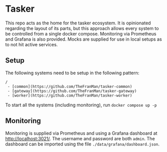 # Tasker
This repo acts as the home for the tasker ecosystem. It is opinionated regarding the layout of its parts, but this approach allows every system to be controlled from a single docker compose. Monitoring via Prometheus and Grafana is also provided. Mocks are supplied for use in local setups as to not hit active services.



## Setup
The following systems need to be setup in the following pattern:
```
/
 - [common](https://github.com/TheFranMan/tasker-common)
 - [gateway](https://github.com/TheFranMan/tasker-gateway)
 - [worker](https://github.com/TheFranMan/tasker-worker)
```

To start all the systems (including monitoring), run `docker compose up -p`

## Monitoring
Monitoring is supplied via Prometheus and using a Grafana dashboard at <a href="http://localhost:3021/" target="_blank">http://localhost:3021/</a>. The username and password are both `admin`. The dashboard can be imported using the file `./data/grafana/dashboard.json`.
